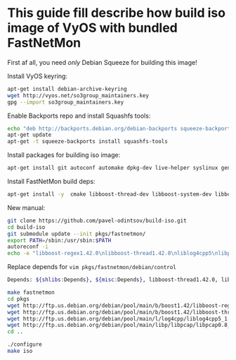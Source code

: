 # This guide fill describe how build iso image of VyOS with bundled FastNetMon

First af all, you need _only_ Debian Squeeze for building this image!

Install VyOS keyring:
```bash
apt-get install debian-archive-keyring
wget http://vyos.net/so3group_maintainers.key
gpg --import so3group_maintainers.key
```

Enable Backports repo and install Squashfs tools:
```bash
echo "deb http://backports.debian.org/debian-backports squeeze-backports main" >> /etc/apt/sources.list
apt-get update
apt-get -t squeeze-backports install squashfs-tools
```

Install packages for building iso image:
```bash
apt-get install git autoconf automake dpkg-dev live-helper syslinux genisoimage
```

Install FastNetMon build deps:
```bash
apt-get install -y  cmake libboost-thread-dev libboost-system-dev libboost-regex-dev libpcap-dev libnuma-dev liblog4cpp5-dev libboost-all-dev libgpm-dev libncurses5-dev libgeoip-dev clang
```

New manual:
```bash
git clone https://github.com/pavel-odintsov/build-iso.git
cd build-iso
git submodule update --init pkgs/fastnetmon/
export PATH=/sbin:/usr/sbin:$PATH
autoreconf -i
echo -e "libboost-regex1.42.0\nlibboost-thread1.42.0\nliblog4cpp5\nlibpcap0.8\nfastnetmon" >> livecd/config.vyatta/chroot_local-packageslists/vyatta-full.list
```

Replace depends for ```vim pkgs/fastnetmon/debian/control```
```bash
Depends: ${shlibs:Depends}, ${misc:Depends}, libboost-thread1.42.0, libboost-system1.42.0 , libboost-regex1.42.0, libpcap0.8, liblog4cpp5
```

```bash
make fastnetmon
cd pkgs
wget http://ftp.us.debian.org/debian/pool/main/b/boost1.42/libboost-regex1.42.0_1.42.0-4_amd64.deb
wget http://ftp.us.debian.org/debian/pool/main/b/boost1.42/libboost-thread1.42.0_1.42.0-4_amd64.deb
wget http://ftp.us.debian.org/debian/pool/main/l/log4cpp/liblog4cpp5_1.0-4_amd64.deb
wget http://ftp.us.debian.org/debian/pool/main/libp/libpcap/libpcap0.8_1.1.1-2+squeeze1_amd64.deb
cd ..

./configure
make iso
```
